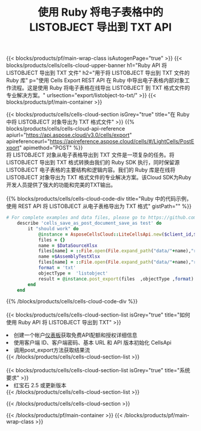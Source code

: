 ﻿---
title: 使用 Ruby 将电子表格中的 LISTOBJECT 导出到 TXT API
description:  Aspose.Cells Cloud REST API 支持使用 {2} 将 {0} 导出为 {1} 格式文件。
url: /zh/ruby/export/listobject-to-txt/
---
{{< blocks/products/pf/main-wrap-class isAutogenPage="true" >}}
{{< blocks/products/cells/cells-cloud-upper-banner h1="Ruby API 将 LISTOBJECT 导出到 TXT 文件" h2="用于将 LISTOBJECT 导出到 TXT 文件的 Ruby 库" p="使用 Cells Export REST API 在 Ruby 中导出电子表格内部对象工作流程。这是使用 Ruby 将电子表格在线导出 LISTOBJECT 到 TXT 格式文件的专业解决方案。" urlsection="export/listobject-to-txt/" >}}
{{< blocks/products/pf/main-container >}}

{{< blocks/products/cells/cells-cloud-section isGrey="true" title="在 Ruby 中将 LISTOBJECT 对象导出为 TXT 格式文件" >}}
{{% blocks/products/cells/cells-cloud-api-reference apiurl="https://api.aspose.cloud/v3.0/cells/export" apireferenceurl="https://apireference.aspose.cloud/cells/#/LightCells/PostExport" apimethod="POST" %}}
<br/>
将 LISTOBJECT 对象从电子表格导出到 TXT 文件是一项复杂的任务。将 LISTOBJECT 导出到 TXT 格式转换由我们的 Ruby SDK 执行，同时保留源 LISTOBJECT 电子表格的主要结构和逻辑内容。我们的 Ruby 库是在线将 LISTOBJECT 对象导出为 TXT 格式文件的专业解决方案。该Cloud SDK为Ruby开发人员提供了强大的功能和完美的TXT输出。
<br/>
<br/>
{{% blocks/products/cells/cells-cloud-code-div title="Ruby 中的代码示例，使用 REST API 将 LISTOBJECT 从电子表格导出为 TXT 格式" gistPath="" %}}
  
```ruby
# For complete examples and data files, please go to https://github.com/aspose-cells-cloud/aspose-cells-cloud-ruby/
    describe 'cells_save_as_post_document_save_as test' do
        it "should work" do
            @instance = AsposeCellsCloud::LiteCellsApi.new($client_id,$client_secret,"v3.0","https://api.aspose.cloud/")
            files = {}      
            name = $DataSourceXlsx
            files[name] = ::File.open(File.expand_path("data/"+name),"r") 
            name =$AssemblyTestXlsx 
            files[name] = ::File.open(File.expand_path("data/"+name),"r")
            format = 'txt'
            objectType =  'listobject'
            result = @instance.post_export(files  ,objectType ,format)    
        end
    end
```
   
{{% /blocks/products/cells/cells-cloud-code-div %}}
<br/>
<br/>
{{< blocks/products/cells/cells-cloud-section-list isGrey="true" title="如何使用 Ruby API 将 LISTOBJECT 导出到 TXT" >}}
<li>创建一个帐户<a href="https://dashboard.aspose.cloud/">仪表板</a>获取免费API配额和授权详细信息</li>
<li>使用客户端 ID、客户端密码、基本 URL 和 API 版本初始化 CellsApi</li>
<li>调用post_export方法获取结果流</li>
{{< /blocks/products/cells/cells-cloud-section-list >}}
<br/>
<br/>
{{< blocks/products/cells/cells-cloud-section-list isGrey="true" title="系统要求" >}}
<li>红宝石 2.5 或更新版本</li>
{{< /blocks/products/cells/cells-cloud-section-list >}}

{{< /blocks/products/cells/cells-cloud-section >}}

{{< /blocks/products/pf/main-container >}}
{{< /blocks/products/pf/main-wrap-class >}}
